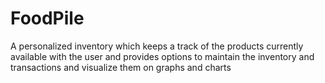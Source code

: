 # FoodPile
A personalized inventory which keeps a track of the products currently available with the user and provides options to maintain the inventory and transactions and visualize them on graphs and charts
